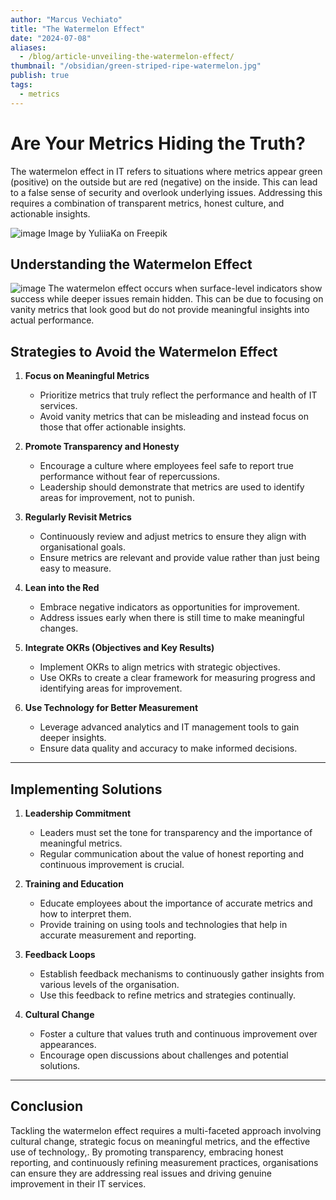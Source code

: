 ```yaml
---
author: "Marcus Vechiato"
title: "The Watermelon Effect"
date: "2024-07-08"
aliases: 
  - /blog/article-unveiling-the-watermelon-effect/
thumbnail: "/obsidian/green-striped-ripe-watermelon.jpg"
publish: true
tags: 
  - metrics
--- 
```

# **Are Your Metrics Hiding the Truth?**

The watermelon effect in IT refers to situations where metrics appear green (positive) on the outside but are red (negative) on the inside. This can lead to a false sense of security and overlook underlying issues. Addressing this requires a combination of transparent metrics, honest culture, and actionable insights.

![image](/obsidian/green-striped-ripe-watermelon.jpg)
Image by YuliiaKa on Freepik

## **Understanding the Watermelon Effect**

![image](/obsidian/watermelon-effect.png)
The watermelon effect occurs when surface-level indicators show success while deeper issues remain hidden. This can be due to focusing on vanity metrics that look good but do not provide meaningful insights into actual performance.

## **Strategies to Avoid the Watermelon Effect**

1. **Focus on Meaningful Metrics**
   - Prioritize metrics that truly reflect the performance and health of IT services.
   - Avoid vanity metrics that can be misleading and instead focus on those that offer actionable insights.

2. **Promote Transparency and Honesty**
   - Encourage a culture where employees feel safe to report true performance without fear of repercussions.
   - Leadership should demonstrate that metrics are used to identify areas for improvement, not to punish.

3. **Regularly Revisit Metrics**
   - Continuously review and adjust metrics to ensure they align with organisational goals.
   - Ensure metrics are relevant and provide value rather than just being easy to measure.

4. **Lean into the Red**
   - Embrace negative indicators as opportunities for improvement.
   - Address issues early when there is still time to make meaningful changes.

5. **Integrate OKRs (Objectives and Key Results)**
   - Implement OKRs to align metrics with strategic objectives.
   - Use OKRs to create a clear framework for measuring progress and identifying areas for improvement.

6. **Use Technology for Better Measurement**
   - Leverage advanced analytics and IT management tools to gain deeper insights.
   - Ensure data quality and accuracy to make informed decisions.

___
## **Implementing Solutions**

1. **Leadership Commitment**
   - Leaders must set the tone for transparency and the importance of meaningful metrics.
   - Regular communication about the value of honest reporting and continuous improvement is crucial.

2. **Training and Education**
   - Educate employees about the importance of accurate metrics and how to interpret them.
   - Provide training on using tools and technologies that help in accurate measurement and reporting.

3. **Feedback Loops**
   - Establish feedback mechanisms to continuously gather insights from various levels of the organisation.
   - Use this feedback to refine metrics and strategies continually.

4. **Cultural Change**
   - Foster a culture that values truth and continuous improvement over appearances.
   - Encourage open discussions about challenges and potential solutions.

___
## **Conclusion**

Tackling the watermelon effect requires a multi-faceted approach involving cultural change, strategic focus on meaningful metrics, and the effective use of technology,. By promoting transparency, embracing honest reporting, and continuously refining measurement practices, organisations can ensure they are addressing real issues and driving genuine improvement in their IT services.
